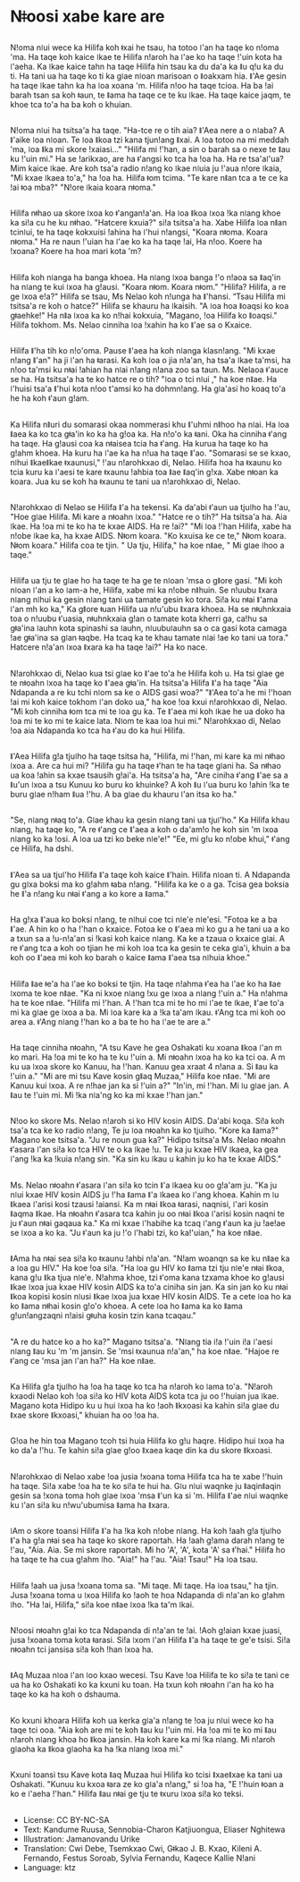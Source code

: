 # Nǂoosi xabe kare are

##
Nǃoma nǀui wece ka Hilifa koh ǂxai he tsau, ha totoo ǀ'an ha taqe ko nǃoma 'ma. Ha taqe koh kaice ǀkae te Hilifa nǃaroh ha ǀ'ae ko ha taqe ǃ'uin kota ha ǀ'aeha. Ka ǀkae kaice tahn ha taqe Hilifa hin tsau ka du da'a ka ǁu qǃu ka du ti. Ha tani ua ha taqe ko ti ka gǀae nǀoan marisoan o ǁoakxam hia. ǁ'Ae gesin ha taqe ǀkae tahn ka ha ǀoa xoana 'm. Hilifa nǃoo ha taqe tcioa. Ha ba ǃai barah tsan sa koh ǂaun, te ǁama ha taqe ce te ku ǀkae. Ha taqe kaice jaqm, te khoe tca to'a ha ba koh o khuian.

##
Nǃoma nǀui ha tsitsa'a ha taqe. "Ha-tce re o tih aia? ǁ'Aea nere a o nǀaba? A ǁ'aike ǀoa nǀoan. Te ǀoa ǁkoa tzi kana tjunǃang ǁxai. A ǀoa totoo na mi meddah 'ma, ǀoa ǁka mi skore ǃxaiasi…" "Hilifa mi ǃ'han, a sin o barah sa o nexe te ǁau ku ǃ'uin mi." Ha se ǃarikxao, are ha ǂ'angsi ko tca ha ǃoa ha. Ha re tsa'aǀ'ua? Mim kaice ǀkae. Are koh tsa'a radio nǃang ko ǀkae nǀuia ju ǃ'aua nǃore ǀkaia, "Mi kxae ǀkaea to'a," ha ǃoa ha. Hilifa ǂom tcima. "Te kare nǁan tca a te ce ka ǃai ǂoa mba?" "Nǃore ǀkaia koara nǂoma."

##
Hilifa nǂhao ua skore ǀxoa ko ǂ'anganǃa'an. Ha ǀoa ǁkoa ǀxoa ǃka nǀang khoe ka siǃa cu he ku nǂhao. "Hatcere kxuia?" siǃa tsitsa'a ha. Xabe Hilifa ǀoa nǁan tcinǀui, te ha taqe kokxuisi ǃahina ha ǀ'hui nǃangsi, "Koara nǂoma. Koara nǂoma." Ha re naun ǃ'uian ha ǀ'ae ko ka ha taqe ǃai, Ha nǃoo. Koere ha ǃxoana? Koere ha hoa mari kota 'm?

##
Hilifa koh nǀanga ha banga khoea. Ha nǀang ǀxoa banga ǃ'o nǃaoa sa ǁaq'in ha nǀang te kui ǀxoa ha gǃausi. "Koara nǂom. Koara nǂom." "Hilifa? Hilifa, a re ge ǀxoa eǃa?" Hilifa se tsau, Ms Nelao koh nǃunga ha ǁ'hansi. “Tsau Hilifa mi tsitsa'a re koh o hatce?" Hilifa se khauru ha ǀkaisih. "A ǀoa hoa ǁoaqsi ko koa gǂaehke!" Ha nǁa ǀxoa ka ko nǃhai kokxuia, "Magano, ǃoa Hilifa ko ǁoaqsi." Hilifa tokhom. Ms. Nelao cinniha ǀoa ǃxahin ha ko ǁ'ae sa o Kxaice.

##
Hilifa ǁ'ha tih ko nǃo'oma. Pause ǁ'aea ha koh nǀanga klasnǃang. "Mi kxae nǃang ǁ'an" ha ji ǀ'an ha ǂarasi. Ka koh ǀoa o jia nǃa'an, ha tsa'a ǀkae ta'msi, ha nǃoo ta'msi ku nǂai ǃahian ha nǀai nǃang nǃana zoo sa taun. Ms. Nelaoa ǂ'auce se ha. Ha tsitsa'a ha te ko hatce re o tih? "ǀoa o tci nǀui ," ha koe nǁae. Ha ǀ'huisi tsa'a ǁ'hui kota nǃoo t'amsi ko ha dohmnǃang. Ha gǀa'asi ho koaq to'a he ha koh ǂ'aun gǃam.

##
Ka Hilifa nǁuri du somarasi okaa nommerasi khu ǁ'uhmi nǁhoo ha nǀai. Ha ǀoa ǁaea ka ko tca gǂa'in ko ka ha gǃoa ka. Ha nǃo'o ka ǂani. Oka ha cinniha ǂ'ang ha taqe. Ha gǃausi coa ka nǂaisea tcia ha ǂ'ang. Ha kurua ha taqe ko ha gǃahm khoea. Ha kuru ha ǀ'ae ka ha nǃua ha taqe ǁ'ao. "Somarasi se se kxao, nǀhui ǁkaeǁkae ǂxaunusi," ǃ'au nǃarohkxao di, Nelao. Hilifa hoa ha ǂxaunu ko tcia kuru ka ǀ'aesi te kare ǂxaunu ǃahbia toa ǁae ǁaq'in gǃxa. Xabe nǂoan ka koara. Jua ku se koh ha ǂxaunu te tani ua nǃarohkxao di, Nelao.

##
Nǃarohkxao di Nelao se Hilifa ǁ'a ha tekensi. Ka da'abi ǂ'aun ua tjuǀho ha ǃ'au, "Hoe gǀae Hilifa. Mi kare a nǂoahn ǀxoa." "Hatce re o tih?" Ha tsitsa'a ha. Aia ǀkae. Ha ǃoa mi te ko ha te kxae AIDS. Ha re ǃai?" "Mi ǀoa ǃ'han Hilifa, xabe ha nǃobe ǀkae ka, ha kxae AIDS. Nǂom koara. "Ko kxuisa ke ce te," Nǂom koara. Nǂom koara." Hilifa coa te tjin. " Ua tju, Hilifa," ha koe nǁae, " Mi gǀae ǀhoo a taqe."

##
Hilifa ua tju te gǀae ho ha taqe te ha ge te nǀoan 'msa o gǁore gasi. "Mi koh nǀoan ǀ'an a ko ǀam-a he, Hilifa, xabe mi ka nǃobe nǁhuin. Se nǃuubu ǁxara nǀang nǀhui ka gesin nǀang tani ua tamate gesin ko tora. Siǃa ku nǂai ǁ'ama ǀ'an mh ko ka," Ka gǁore ǂuan Hilifa ua nǃu'ubu ǁxara khoea. Ha se nǂuhnkxaia toa o nǃuubu ǂ'uasia, nǂuhnkxaia gǃan o tamate kota kherri ga, caǃhu sa gǂa'ina ǀauhn kota spinashi sa ǀauhn, nǀuubuǀauhn sa o ca gasi kota camaga ǃae gǂa'ina sa gǀan ǂaqbe. Ha tcaq ka te khau tamate nǀai ǃae ko tani ua tora." Hatcere nǃa'an ǀxoa ǁxara ka ha taqe ǃai?" Ha ko nace.

##
Nǃarohkxao di, Nelao kua tsi gǀae ko ǁ'ae to'a he Hilifa koh u. Ha tsi gǀae ge te nǂoahn ǀxoa ha taqe ko ǁ'aea gǂa'in. Ha tsitsa'a Hilifa ǁ'a ha taqe "Aia Ndapanda a re ku tchi nǀom sa ke o AIDS gasi woa?" "ǁ'Aea to'a he mi ǃ'hoan ǃai mi koh kaice tokhom ǀ'an doko ua," ha koe ǃoa kxui nǃarohkxao di, Nelao. "Mi koh cinniha ǂom tca mi te ǀoa gu ka. Te ǁ'aea mi koh ǀkae he ua doko ha ǃoa mi te ko mi te kaice lata. Nǀom te kaa ǀoa hui mi." Nǃarohkxao di, Nelao ǃoa aia Ndapanda ko tca ha ǂ'au do ka hui Hilifa.

##
ǁ'Aea Hilifa gǃa tjuǀho ha taqe tsitsa ha, "Hilifa, mi ǃ'han, mi kare ka mi nǂhao ǀxoa a. Are ca hui mi? "Hilifa gu ha taqe ǂ'han te ha taqe gǀani ha. Sa nǂhao ua koa ǃahin sa kxae tsausih gǃai'a. Ha tsitsa'a ha, "Are ciniha ǂ'ang ǁ'ae sa a ǁu'un ǀxoa a tsu Kunuu ko buru ko khuinke? A koh ǁu ǀ'ua buru ko ǃahin ǃka te buru gǀae nǃham ǁua ǃ'hu. A ba gǀae du khauru ǀ'an itsa ko ha."

##
"Se, nǀang nǂaq to'a. Gǀae khau ka gesin nǀang tani ua tjuǀ'ho." Ka Hilifa khau nǀang, ha taqe ko, "A re ǂ'ang ce ǁ'aea a koh o da'amǃo he koh sin 'm ǀxoa nǀang ko ka ǃosi. A ǀoa ua tzi ko beke nǀe'e!" "Ee, mi gǃu ko nǃobe khui," ǂ'ang ce Hilifa, ha dshi.

##
ǁ'Aea sa ua tjuǀ'ho Hilifa ǁ'a taqe koh kaice ǁ'hain. Hilifa nǀoan ti. A Ndapanda gu gǀxa boksi ma ko gǃahm ǂaba nǃang. "Hilifa ka ke o a ga. Tcisa gea boksia he ǁ'a nǃang ku nǂai ǂ'ang a ko kore a ǁama."

##
Ha gǃxa ǁ'aua ko boksi nǃang, te nǀhui coe tci nǀe'e nǀe'esi. "Fotoa ke a ba ǁ'ae. A hin ko o ha ǃ'han o kxaice. Fotoa ke o ǁ'aea mi ko gu a he tani ua a ko a txun sa a ǃu-nǃa'an si ǃkasi koh kaice nǀang. Ka ke a tzaua o kxaice gǀai. A re ǂ'ang tca a koh oo tjian he mi koh ǀoa tca ka gesin te ceka gǀa'i, khuin a ba koh oo ǁ'aea mi koh ko barah o kaice ǁama ǁ'aea tsa nǀhuia khoe."

##
Hilifa ǁae ǂe'a ha ǀ'ae ko boksi te tjin. Ha taqe nǃahma ǂ'ea ha ǀ'ae ko ha ǁae ǀxoma te koe nǁae. "Ka ni kxoe nǀang ǃxu ge ǀxoa a nǀang ǃ'uin a." Ha nǃahma ha te koe nǁae. "Hilifa mi ǃ'han. A ǃ'han tca mi te ho mi ǀ'ae te ǀkae, ǁ'ae to'a mi ka gǀae ge ǀxoa a ba. Mi ǀoa kare ka a ǃka ta'am ǀkau. ǂ'Ang tca mi koh oo area a. ǂ'Ang nǀang ǃ'han ko a ba te ho ha ǀ'ae te are a."

##
Ha taqe cinniha nǂoahn, "A tsu Kave he gea Oshakati ku xoana ǁkoa ǀ'an m ko mari. Ha ǃoa mi te ko ha te ku ǃ'uin a. Mi nǂoahn ǀxoa ha ko ka tci oa. A m ku ua ǀxoa skore ko Kanuu, ha ǃ'han. Kanuu gea xraat 4 nǃana a. Si ǁau ka ǃ'uin a." "Mi are mi tsu Kave kosin gǁaq Muzaa," Hilifa koe nǁae. "Mi are Kanuu kui ǀxoa. A re nǃhae jan ka si ǃ'uin a?" "In'in, mi ǃ'han. Mi ǀu gǀae jan. A ǁau te ǃ'uin mi. Mi ǃka nǀa'ng ko ka mi kxae ǃ'han jan."

##
Nǃoo ko skore Ms. Nelao nǃaroh si ko HIV kosin AIDS. Da'abi koqa. Siǃa koh tsa'a tca ke ko radio nǃang, Te ju ǀoa nǂoahn ka ko tjuǀho. "Kore ka ǁama?" Magano koe tsitsa'a. "Ju re noun gua ka?" Hidipo tsitsa'a Ms. Nelao nǂoahn ǂ'asara ǀ'an siǃa ko tca HIV te o ka ǀkae ǃu. Te ka ju kxae HIV ǀkaea, ka gea ǀ'ang ǃka ka ǃkuia nǃang sin. "Ka sin ku ǀkau u kahin ju ko ha te kxae AIDS."

##
Ms. Nelao nǂoahn ǂ'asara ǀ'an siǃa ko tcin ǁ'a ǀkaea ku oo gǃa'am ju. "Ka ju nǀui kxae HIV kosin AIDS ju ǃ'ha ǁama ǁ'a ǀkaea ko ǀ'ang khoea. Kahin m ǀu ǁkaea ǀ'arisi kosi tzausi ǃaiansi. Ka m nǂai ǁkoa ǂarasi, naqnisi, ǀ'ari kosin ǁaqma ǁkae. Ha nǂoahn ǂ'asara tca kahin ju oo nǂai ǁkoa ǀ'arisi kosin naqni te ju ǂ'aun nǂai gaqaua ka." Ka mi kxae ǀ'habihe ka tcaq ǀ'ang ǂ'aun ka ju ǃaeǃae se ǀxoa a ko ka. "Ju ǂ'aun ka ju ǃ'o ǀ'habi tzi, ko kaǃ'uian," ha koe nǁae.

##
ǁAma ha nǂai sea siǃa ko ǂxaunu ǃahbi nǃa'an. "Nǃam woanqn sa ke ku nǁae ka a ǀoa gu HIV." Ha koe ǃoa siǃa. "Ha ǀoa gu HIV ko ǁama tzi tju nǀe'e nǂai ǁkoa, kana gǃu ǁka tjua nǀe'e. Nǃahma khoe, tzi ǂ'oma kana tzxama khoe ko gǃausi ǁkae ǀxoa jua kxae HIV kosin AIDS ka to'a ciniha sin jan. Ka sin jan ko ku nǂai ǁkoa kopisi kosin nǀusi ǁkae ǀxoa jua kxae HIV kosin AIDS. Te a cete ǀoa ho ka ko ǁama nǂhai kosin gǃo'o khoea. A cete ǀoa ho ǁama ka ko ǁama gǃunǃangzaqni nǃaisi gǂuha kosin tzin kana tcaqau."

##
"A re du hatce ko a ho ka?" Magano tsitsa'a. "Nǀang tia iǃa ǃ'uin iǃa ǀ'aesi nǀang ǁau ku 'm 'm jansin. Se 'msi ǂxaunua nǃa'an," ha koe nǁae. "Hajoe re ǂ'ang ce 'msa jan ǀ'an ha?" Ha koe nǁae.

##
Ka Hilifa gǃa tjuǀho ha ǃoa ha taqe ko tca ha nǃaroh ko ǀama to'a. "Nǃaroh kxaodi Nelao koh ǃoa siǃa ko HIV kota AIDS kota tca ju oo ǃ'huian jua ǀkae. Magano kota Hidipo ku u hui ǀxoa ha ko ǃaoh ǁkxoasi ka kahin siǃa gǀae du ǁxae skore ǁkxoasi," khuian ha oo ǃoa ha.

##
Gǃoa he hin toa Magano tcoh tsi huia Hilifa ko gǃu haqre. Hidipo hui ǀxoa ha ko da'a ǃ'hu. Te kahin siǃa gǀae gǃoo ǁxaea kaqe din ka du skore ǁkxoasi.

##
Nǃarohkxao di Nelao xabe ǃoa jusia ǃxoana toma Hilifa tca ha te xabe ǃ'huin ha taqe. Siǃa xabe ǃoa ha te ko siǃa te hui ha. Gǀu nǀui waqnke ju ǁaqinǁaqin gesin sa ǃxona toma hoh gǀae ǀxoa 'msa ǁ'un ka si 'm. Hilifa ǁ'ae nǀui waqnke ku ǀ'an siǃa ku nǃwu'ubumisa ǁama ha ǁxara.

##
ǀAm o skore toansi Hilifa ǁ'a ha ǃka koh nǃobe nǀang. Ha koh ǃaah gǃa tjuǀho ǁ'a ha gǃa nǂai sea ha taqe ko skore raportah. Ha ǃaah gǃama darah nǃang te ǃ'au, "Aia. Aia. Se mi skore raportah. Mi ho 'A', 'A', kota 'A' sa ǂ'hai." Hilifa ho ha taqe te ha cua gǃahm ǀho. "Aia!" ha ǃ'au. "Aia! Tsau!" Ha ǀoa tsau.

##
Hilifa ǃaah ua jusa ǃxoana toma sa. "Mi taqe. Mi taqe. Ha ǀoa tsau," ha tjin. Jusa ǃxoana toma u ǀxoa Hilifa ko ǃaoh te hoa Ndapanda di nǃa'an ko gǃahm ǀho. "Ha ǃai, Hilifa," siǃa koe nǁae ǀxoa ǃka ta'm ǀkai.

##
Nǃoosi nǂoahn gǃai ko tca Ndapanda di nǃa'an te ǃai. ǃAoh gǃaian kxae juasi, jusa ǃxoana toma kota ǂarasi. Siǃa ǀxom ǀ'an Hilifa ǁ'a ha taqe te ge'e tsisi. Siǃa nǂoahn tci jansisa siǃa koh ǃhan ǀxoa ha.

##
ǁAq Muzaa nǀoa ǀ'an ǀoo kxao wecesi. Tsu Kave ǃoa Hilifa te ko siǃa te tani ce ua ha ko Oshakati ko ka kxuni ku toan. Ha txun koh nǂoahn ǀ'an ha ko ha taqe ko ka ha koh o dshauma.

##
Ko kxuni khoara Hilifa koh ua kerka gǀa'a nǃang te ǃoa ju nǀui wece ko ha taqe tci ooa. "Aia koh are mi te koh ǁau ku ǃ'uin mi. Ha ǃoa mi te ko mi ǁau nǃaroh nǀang khoa ho ǁkoa jansin. Ha koh kare ka mi ǃka nǀang. Mi nǃaroh gǀaoha ka ǁkoa gǀaoha ka ha ǃka nǀang ǀxoa mi."

##
Kxuni toansi tsu Kave kota ǁaq Muzaa hui Hilifa ko tcisi ǁxaeǁxae ka tani ua Oshakati. "Kunuu ku kxoa ǂara ze ko gǀa'a nǃang," si ǃoa ha, "E ǃ'huin ǂoan a ko e ǀ'aeha ǃ'han." Hilifa ǁau nǂai ge tju te ǂxuru ǀxoa siǃa ko teksi.

##
* License: CC BY-NC-SA
* Text: Kandume Ruusa, Sennobia-Charon Katjiuongua, Eliaser Nghitewa
* Illustration: Jamanovandu Urike
* Translation: Cwi Debe, Tsemkxao Cwi, Gǂkao J. B. Kxao, Kileni A. Fernando, Festus Soroab, Sylvia Fernandu, Kaqece Kallie N!ani
* Language: ktz
